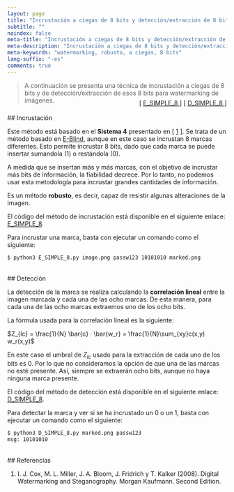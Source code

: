 ```yaml
---
layout: page
title: "Incrustación a ciegas de 8 bits y detección/extracción de 8 bits"
subtitle: "" 
noindex: false
meta-title: "Incrustación a ciegas de 8 bits y detección/extracción de 8 bits"
meta-description: "Incrustación a ciegas de 8 bits y detección/extracción de 8 bits."
meta-keywords: "watermarking, robusto, a ciegas, 8 bits"
lang-suffix: "-es"
comments: true
---
```



> A continuación se presenta una técnica de incrustación a ciegas de 8 bits y de 
> detección/extracción de esos 8 bits para watermarking de imágenes.
<div style='text-align:right;margin-top:-25px'> 
    [ <a href='https://github.com/daniellerch/stegolab/tree/master/watermarking/E_SIMPLE_8.py'>
        E_SIMPLE_8
      </a> ]
    [ <a href='https://github.com/daniellerch/stegolab/tree/master/watermarking/D_SIMPLE_8.py'>
        D_SIMPLE_8
      </a> ]
</div>





<br>
## Incrustación

Este método está basado en el **Sistema 4** presentado en [ [1](#referencias) ]. 
Se trata de un método basado en [E-Blind](/stego/lab/watermarking-methods/e-blind-es/), 
aunque en este caso se incrustan 8 marcas diferentes. Esto permite incrustar 
8 bits, dado que cada marca se puede insertar sumandola (1) o restándola (0).

A medida que se insertan más y más marcas, con el objetivo de incrustar más
bits de información, la fiabilidad decrece. Por lo tanto, no podemos usar esta
metodología para incrustar grandes cantidades de información.


Es un método **robusto**, es decir, capaz de resistir algunas alteraciones de
la imagen.

El código del método de incrustación está disponible en el siguiente enlace:
<a href='https://github.com/daniellerch/stegolab/tree/master/watermarking/E_SIMPLE_8.py'>E_SIMPLE_8</a>.

Para incrustar una marca, basta con ejecutar un comando como el siguiente:

```bash
$ python3 E_SIMPLE_8.py image.png passw123 10101010 marked.png
```


<br>
## Detección


La detección de la marca se realiza calculando la **correlación lineal** entre
la imagen marcada y cada una de las ocho marcas. De esta manera, para cada una
de las ocho marcas extraemos uno de los ocho bits.

La fórmula usada para la correlación lineal es la siguiente:

$Z_{lc} = \frac{1}{N} \bar{c} · \bar{w_r} = \frac{1}{N}\sum_{xy}c(x,y) w_r(x,y)$


En este caso el umbral de $Z_{lc}$ usado para la extracción de cada uno de los 
bits es $0$. Por lo que no consideramos la opción de que una de las marcas no
esté presente. Así, siempre se extraerán ocho bits, aunque no haya ninguna
marca presente.


El código del método de detección está disponible en el siguiente enlace:
<a href='https://github.com/daniellerch/stegolab/tree/master/watermarking/D_SIMPLE_8.py'>D_SIMPLE_8</a>.

Para detectar la marca y ver si se ha incrustado un 0 o un 1, basta con ejecutar 
un comando como el siguiente:

```bash
$ python3 D_SIMPLE_8.py marked.png passw123
msg: 10101010
```



<br>
## Referencias


1. I. J. Cox, M. L. Miller, J. A. Bloom, J. Fridrich y T. Kalker (2008). 
   Digital Watermarking and Steganography. Morgan Kaufmann. Second Edition.


